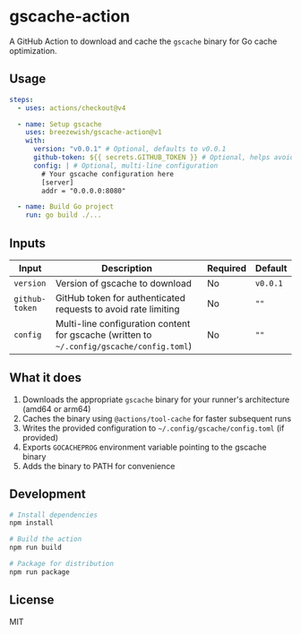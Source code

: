 # gscache-action

A GitHub Action to download and cache the `gscache` binary for Go cache optimization.

## Usage

```yaml
steps:
  - uses: actions/checkout@v4

  - name: Setup gscache
    uses: breezewish/gscache-action@v1
    with:
      version: "v0.0.1" # Optional, defaults to v0.0.1
      github-token: ${{ secrets.GITHUB_TOKEN }} # Optional, helps avoid rate limiting
      config: | # Optional, multi-line configuration
        # Your gscache configuration here
        [server]
        addr = "0.0.0.0:8080"

  - name: Build Go project
    run: go build ./...
```

## Inputs

| Input          | Description                                                                               | Required | Default  |
| -------------- | ----------------------------------------------------------------------------------------- | -------- | -------- |
| `version`      | Version of gscache to download                                                            | No       | `v0.0.1` |
| `github-token` | GitHub token for authenticated requests to avoid rate limiting                            | No       | `""`     |
| `config`       | Multi-line configuration content for gscache (written to `~/.config/gscache/config.toml`) | No       | `""`     |

## What it does

1. Downloads the appropriate `gscache` binary for your runner's architecture (amd64 or arm64)
2. Caches the binary using `@actions/tool-cache` for faster subsequent runs
3. Writes the provided configuration to `~/.config/gscache/config.toml` (if provided)
4. Exports `GOCACHEPROG` environment variable pointing to the gscache binary
5. Adds the binary to PATH for convenience

## Development

```bash
# Install dependencies
npm install

# Build the action
npm run build

# Package for distribution
npm run package
```

## License

MIT
